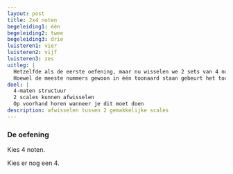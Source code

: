 ```yaml
---
layout: post
title: 2x4 noten
begeleiding1: één
begeleiding2: twee
begeleiding3: drie
luisteren1: vier
luisteren2: vijf
luisteren3: zes
uitleg: |
  Hetzelfde als de eerste oefening, maar nu wisselen we 2 sets van 4 noten af.
  Hoewel de meeste nummers gewoon in één toonaard staan gebeurt het toch vaak dat er zich modulaties voordoen gedurende het nummer. Of dat er een vreemd akkoord, dat niets met de toonaard te maken heeft, in het nummer staat. Dit gebeurt vaak in jazz-nummers.
doel: |
  4-maten structuur
  2 scales kunnen afwisselen
  Op voorhand horen wanneer je dit moet doen
description: afwisselen tussen 2 gemakkelijke scales
---
```


### De oefening

Kies 4 noten.

Kies er nog een 4.
